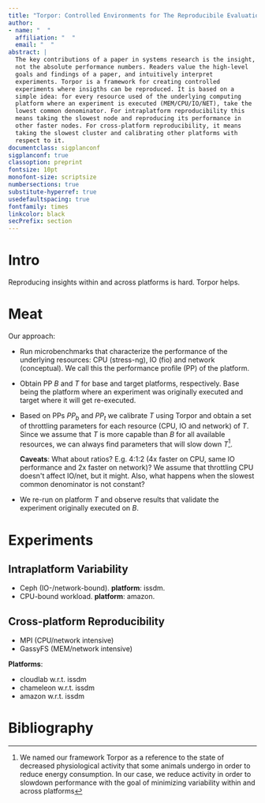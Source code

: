 ```yaml
---
title: "Torpor: Controlled Environments for The Reproducibile Evaluation of Systems"
author:
- name: "  "
  affiliation: "  "
  email: "  "
abstract: |
  The key contributions of a paper in systems research is the insight, 
  not the absolute performance numbers. Readers value the high-level 
  goals and findings of a paper, and intuitively interpret 
  experiments. Torpor is a framework for creating controlled 
  experiments where insigths can be reproduced. It is based on a 
  simple idea: for every resource used of the underlying computing 
  platform where an experiment is executed (MEM/CPU/IO/NET), take the 
  lowest common denominator. For intraplatform reproducibility this 
  means taking the slowest node and reproducing its performance in 
  other faster nodes. For cross-platform reproducibility, it means 
  taking the slowest cluster and calibrating other platforms with 
  respect to it.
documentclass: sigplanconf
sigplanconf: true
classoption: preprint
fontsize: 10pt
monofont-size: scriptsize
numbersections: true
substitute-hyperref: true
usedefaultspacing: true
fontfamily: times
linkcolor: black
secPrefix: section
---
```


# Intro

Reproducing insights within and across platforms is hard. Torpor 
helps.

# Meat

Our approach:

  * Run microbenchmarks that characterize the performance of the 
    underlying resources: CPU (stress-ng), IO (fio) and network 
    (conceptual). We call this the performance profile (PP) of the 
    platform.

  * Obtain PP $B$ and $T$ for base and target platforms, respectively. 
    Base being the platform where an experiment was originally 
    executed and target where it will get re-executed.

  * Based on PPs $PP_b$ and $PP_t$ we calibrate $T$ using Torpor and 
    obtain a set of throttling parameters for each resource (CPU, IO 
    and network) of $T$. Since we assume that $T$ is more capable than 
    $B$ for all available resources, we can always find parameters 
    that will slow down $T$[^torpor].

    **Caveats**: What about ratios? E.g. 4:1:2 (4x faster on CPU, same 
    IO performance and 2x faster on network)? We assume that 
    throttling CPU doesn't affect IO/net, but it might. Also, what 
    happens when the slowest common denominator is not constant?

  * We re-run on platform $T$ and observe results that validate the 
    experiment originally executed on $B$.

[^torpor]: We named our framework Torpor as a reference to the state 
of decreased physiological activity that some animals undergo in order 
to reduce energy consumption. In our case, we reduce activity in order 
to slowdown performance with the goal of minimizing variability within 
and across platforms

# Experiments

## Intraplatform Variability

  * Ceph (IO-/network-bound). **platform**: issdm.
  * CPU-bound workload. **platform**: amazon.

## Cross-platform Reproducibility

  * MPI (CPU/network intensive)
  * GassyFS (MEM/network intensive)

**Platforms**:

  * cloudlab w.r.t. issdm
  * chameleon w.r.t. issdm
  * amazon w.r.t. issdm

# Bibliography

